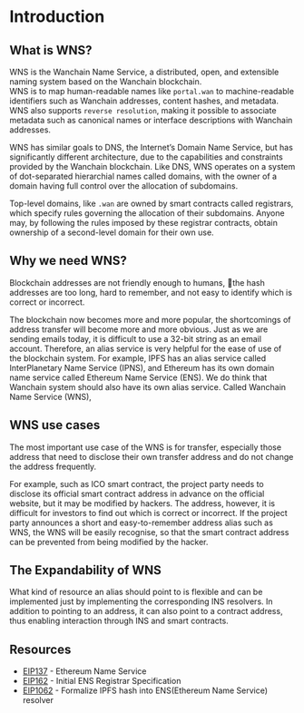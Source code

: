 # Introduction

## What is WNS?
WNS is the Wanchain Name Service, a distributed, open, and extensible naming system based on the Wanchain blockchain.  
WNS is to map human-readable names like `portal.wan` to machine-readable identifiers such as Wanchain addresses, content hashes, and metadata. WNS also supports `reverse resolution`, making it possible to associate metadata such as canonical names or interface descriptions with Wanchain addresses.

WNS has similar goals to DNS, the Internet’s Domain Name Service, but has significantly different architecture, due to the capabilities and constraints provided by the Wanchain blockchain. Like DNS, WNS operates on a system of dot-separated hierarchial names called domains, with the owner of a domain having full control over the allocation of subdomains.

Top-level domains, like `.wan` are owned by smart contracts called registrars, which specify rules governing the allocation of their subdomains. Anyone may, by following the rules imposed by these registrar contracts, obtain ownership of a second-level domain for their own use.

## Why we need WNS?
Blockchain addresses are not friendly enough to humans, the hash addresses are too long, hard to remember, and not easy to identify which is correct or incorrect.  

The blockchain now becomes more and more popular, the shortcomings of address transfer will become more and more obvious. Just as we are sending emails today, it is difficult to use a 32-bit string as an email account. Therefore, an alias service is very helpful for the ease of use of the blockchain system. For example, IPFS has an alias service called InterPlanetary Name Service (IPNS), and Ethereum has its own domain name service called Ethereum Name Service (ENS). We do think that Wanchain system should also have its own alias service. Called Wanchain Name Service (WNS),

## WNS use cases
The most important use case of the WNS is for transfer, especially those address that need to disclose their own transfer address and do not change the address frequently.

For example, such as ICO smart contract, the project party needs to disclose its official smart contract address in advance on the official website, but it may be modified by hackers. The address, however, it is difficult for investors to find out which is correct or incorrect. If the project party announces a short and easy-to-remember address alias such as WNS, the WNS will be easily recognise, so that the smart contract address can be prevented from being modified by the hacker.

## The Expandability of WNS
What kind of resource an alias should point to is flexible and can be implemented just by implementing the corresponding INS resolvers. In addition to pointing to an address, it can also point to a contract address, thus enabling interaction through INS and smart contracts.

## Resources
- [EIP137](https://github.com/ethereum/EIPs/blob/master/EIPS/eip-137.md) - Ethereum Name Service
- [EIP162](https://github.com/ethereum/EIPs/blob/master/EIPS/eip-162.md) - Initial ENS Registrar Specification
- [EIP1062](https://github.com/ethereum/EIPs/blob/master/EIPS/eip-1062.md) - Formalize IPFS hash into ENS(Ethereum Name Service) resolver
